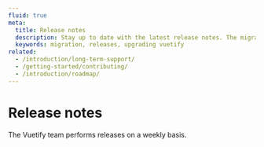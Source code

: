 ```yaml
---
fluid: true
meta:
  title: Release notes
  description: Stay up to date with the latest release notes. The migration guides will also help you migrate applications though major releases.
  keywords: migration, releases, upgrading vuetify
related:
  - /introduction/long-term-support/
  - /getting-started/contributing/
  - /introduction/roadmap/
---
```


# Release notes

The Vuetify team performs releases on a weekly basis.

<PageFeatures />

<VoPromotionsCardVuetify />

<DocReleases />
